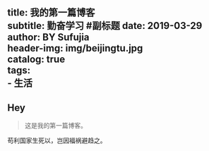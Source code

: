 title:      我的第一篇博客               
subtitle:   勤奋学习 #副标题
date:       2019-03-29           
author:     BY     Sufujia                
header-img: img/beijingtu.jpg   
catalog: true                    
tags:                           
    - 生活
---

## Hey
>这是我的第一篇博客。

苟利国家生死以，岂因福祸避趋之。

